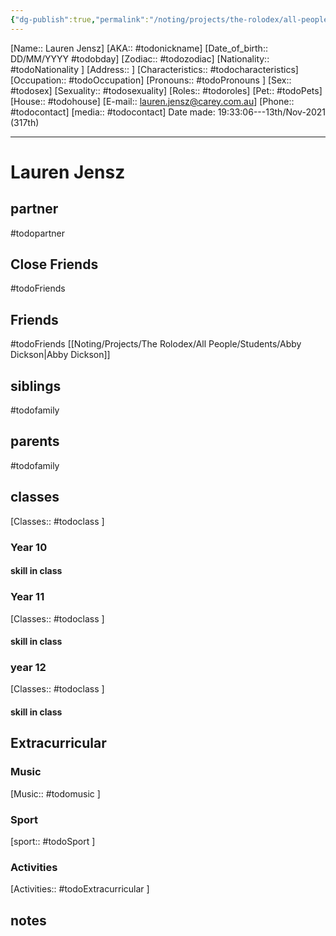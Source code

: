 ```yaml
---
{"dg-publish":true,"permalink":"/noting/projects/the-rolodex/all-people/students/lauren-jensz/","dgHomeLink":true,"dgPassFrontmatter":false}
---
```


[Name:: Lauren Jensz]
[AKA:: #todonickname]
[Date_of_birth:: DD/MM/YYYY #todobday] 
[Zodiac:: #todozodiac] 
[Nationality:: #todoNationality ]
[Address:: ]
[Characteristics::  #todocharacteristics]
[Occupation:: #todoOccupation]
[Pronouns:: #todoPronouns ]
[Sex:: #todosex]
[Sexuality:: #todosexuality]
[Roles:: #todoroles]
[Pet:: #todoPets]
[House:: #todohouse]
[E-mail:: <lauren.jensz@carey.com.au>]
[Phone:: #todocontact]
[media:: #todocontact]
Date made: 19:33:06---13th/Nov-2021 (317th) 

---
# Lauren Jensz
## partner
#todopartner
## Close Friends
#todoFriends
## Friends
#todoFriends
[[Noting/Projects/The Rolodex/All People/Students/Abby Dickson|Abby Dickson]]
## siblings
#todofamily
## parents
#todofamily
## classes
[Classes:: #todoclass ]
### Year 10
#### skill in class
### Year 11
[Classes:: #todoclass ]
#### skill in class
### year 12
[Classes:: #todoclass ]
#### skill in class
## Extracurricular
### Music
[Music:: #todomusic ]
### Sport
[sport:: #todoSport ]
### Activities
[Activities:: #todoExtracurricular ]
## notes
